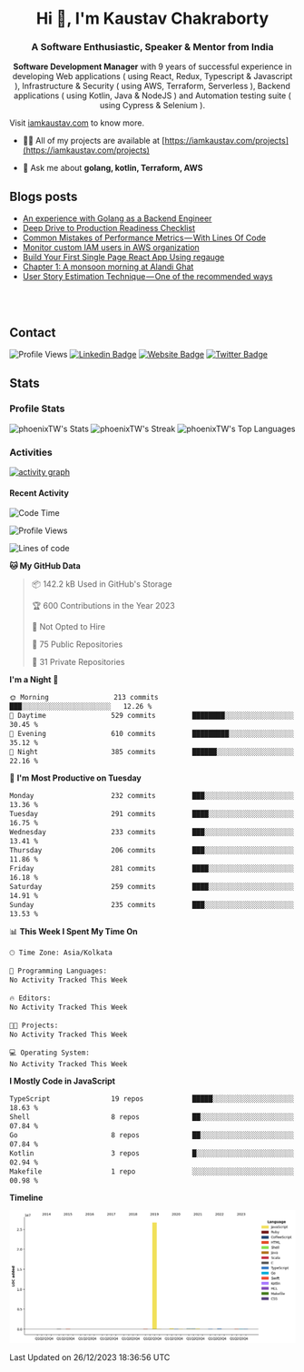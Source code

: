 <h1 align="center">Hi 👋, I'm Kaustav Chakraborty</h1>
<h3 align="center">A Software Enthusiastic, Speaker & Mentor from India</h3>
<p align="center"><b>Software Development Manager</b> with 9 years of successful experience in developing Web applications ( using React, Redux, Typescript & Javascript ), Infrastructure & Security ( using AWS, Terraform, Serverless ), Backend applications ( using Kotlin, Java & NodeJS ) and Automation testing suite ( using Cypress & Selenium ).

Visit <a href="https://iamkaustav.com/">iamkaustav.com</a> to know more.


- 👨‍💻 All of my projects are available at [https://iamkaustav.com/projects](https://iamkaustav.com/projects)

- 💬 Ask me about **golang, kotlin, Terraform, AWS**

## Blogs posts
<!-- BLOG-POST-LIST:START -->
- [An experience with Golang as a Backend Engineer](https://notes.iamkaustav.com/an-experience-with-golang-as-a-backend-engineer)
- [Deep Drive to Production Readiness Checklist](https://notes.iamkaustav.com/deep-drive-to-production-readiness-checklist)
- [Common Mistakes of Performance Metrics — With Lines Of Code](https://iamkaustav.medium.com/common-mistakes-of-performance-metrics-with-lines-of-code-d2a80b8d270e?source=rss-c3d77d3c9234------2)
- [Monitor custom IAM users in AWS organization](https://iamkaustav.medium.com/monitor-custom-iam-users-in-aws-organization-525fc04b07a7?source=rss-c3d77d3c9234------2)
- [Build Your First Single Page React App Using regauge](https://iamkaustav.medium.com/build-your-first-single-page-react-app-using-regauge-d3271d8f532d?source=rss-c3d77d3c9234------2)
- [Chapter 1: A monsoon morning at Alandi Ghat](https://iamkaustav.medium.com/chapter-1-a-monsoon-morning-at-alandi-ghat-bc659382df36?source=rss-c3d77d3c9234------2)
- [User Story Estimation Technique — One of the recommended ways](https://iamkaustav.medium.com/user-story-estimation-technique-one-of-the-recommended-ways-f99e626771b0?source=rss-c3d77d3c9234------2)
<!-- BLOG-POST-LIST:END -->

<br /><br />

## Contact

![Profile Views](https://komarev.com/ghpvc/?username=phoenixTW&color=brightgreen&style=for-the-badge)
[![Linkedin Badge](https://img.shields.io/badge/-iamkaustav-blue?style=for-the-badge&logo=Linkedin&logoColor=white&link=https://www.linkedin.com/in/iamkaustav/)](https://www.linkedin.com/in/iamkaustav/)
[![Website Badge](https://img.shields.io/badge/-iamkaustav.com-47CCCC?style=for-the-badge&logo=Google-Chrome&logoColor=white&link=https://iamkaustav.com)](https://iamkaustav.com)
[![Twitter Badge](https://img.shields.io/badge/-@iamckaustav-1ca0f1?style=for-the-badge&labelColor=1ca0f1&logo=twitter&logoColor=white&link=https://twitter.com/iamckaustav)](https://twitter.com/iamckaustav)

## Stats

### Profile Stats
![phoenixTW's Stats](https://github-readme-stats.vercel.app/api?username=phoenixTW&theme=vue-dark&show_icons=true&hide_border=true&count_private=true)
![phoenixTW's Streak](https://github-readme-streak-stats.herokuapp.com/?user=phoenixTW&theme=vue-dark&hide_border=true)
![phoenixTW's Top Languages](https://github-readme-stats.vercel.app/api/top-langs/?username=phoenixTW&theme=vue-dark&show_icons=true&hide_border=true&layout=compact)

### Activities

[![activity graph](https://github-readme-activity-graph.vercel.app/graph?username=phoenixTW&theme=github-dark-dimmed&custom_title=Kaustav%20Chakraborty's%20Activity%20Graph&hide_border=true)](https://github.com/ashutosh00710/github-readme-activity-graph)

#### Recent Activity
<!--START_SECTION:waka-->
![Code Time](http://img.shields.io/badge/Code%20Time-0%20secs-blue)

![Profile Views](http://img.shields.io/badge/Profile%20Views-0-blue)

![Lines of code](https://img.shields.io/badge/From%20Hello%20World%20I%27ve%20Written-27.7%20million%20lines%20of%20code-blue)

**🐱 My GitHub Data** 

> 📦 142.2 kB Used in GitHub's Storage 
 > 
> 🏆 600 Contributions in the Year 2023
 > 
> 🚫 Not Opted to Hire
 > 
> 📜 75 Public Repositories 
 > 
> 🔑 31 Private Repositories 
 > 
**I'm a Night 🦉** 

```text
🌞 Morning                213 commits         ███░░░░░░░░░░░░░░░░░░░░░░   12.26 % 
🌆 Daytime                529 commits         ████████░░░░░░░░░░░░░░░░░   30.45 % 
🌃 Evening                610 commits         █████████░░░░░░░░░░░░░░░░   35.12 % 
🌙 Night                  385 commits         ██████░░░░░░░░░░░░░░░░░░░   22.16 % 
```
📅 **I'm Most Productive on Tuesday** 

```text
Monday                   232 commits         ███░░░░░░░░░░░░░░░░░░░░░░   13.36 % 
Tuesday                  291 commits         ████░░░░░░░░░░░░░░░░░░░░░   16.75 % 
Wednesday                233 commits         ███░░░░░░░░░░░░░░░░░░░░░░   13.41 % 
Thursday                 206 commits         ███░░░░░░░░░░░░░░░░░░░░░░   11.86 % 
Friday                   281 commits         ████░░░░░░░░░░░░░░░░░░░░░   16.18 % 
Saturday                 259 commits         ████░░░░░░░░░░░░░░░░░░░░░   14.91 % 
Sunday                   235 commits         ███░░░░░░░░░░░░░░░░░░░░░░   13.53 % 
```


📊 **This Week I Spent My Time On** 

```text
🕑︎ Time Zone: Asia/Kolkata

💬 Programming Languages: 
No Activity Tracked This Week

🔥 Editors: 
No Activity Tracked This Week

🐱‍💻 Projects: 
No Activity Tracked This Week

💻 Operating System: 
No Activity Tracked This Week
```

**I Mostly Code in JavaScript** 

```text
TypeScript               19 repos            █████░░░░░░░░░░░░░░░░░░░░   18.63 % 
Shell                    8 repos             ██░░░░░░░░░░░░░░░░░░░░░░░   07.84 % 
Go                       8 repos             ██░░░░░░░░░░░░░░░░░░░░░░░   07.84 % 
Kotlin                   3 repos             █░░░░░░░░░░░░░░░░░░░░░░░░   02.94 % 
Makefile                 1 repo              ░░░░░░░░░░░░░░░░░░░░░░░░░   00.98 % 
```



**Timeline**

![Lines of Code chart](https://raw.githubusercontent.com/phoenixTW/phoenixTW/main/assets/bar_graph.png)


 Last Updated on 26/12/2023 18:36:56 UTC
<!--END_SECTION:waka-->